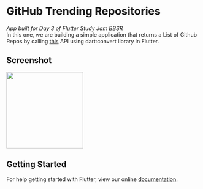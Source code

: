 # GitHub Trending Repositories 

*App built for Day 3 of Flutter Study Jam BBSR* <br>
In this one, we are building a simple application that returns a List of Github Repos by calling [this](https://github.com/huchenme/github-trending-api) API using dart:convert library in Flutter. 


## Screenshot 
<img src="https://github.com/PoojaB26/GithubTrendingRepos-Flutter/blob/master/1.png" width="200">

## Getting Started

For help getting started with Flutter, view our online
[documentation](https://flutter.io/).
